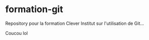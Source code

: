 formation-git
=============

Repository pour la formation Clever Institut sur l'utilisation de Git...

Coucou
lol

